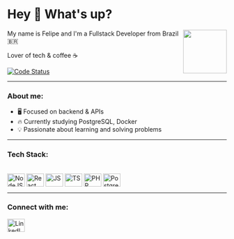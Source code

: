 # Hey 👋 What's up?

<img align="right" src="https://i.imgur.com/ipI5nW3.gif" width="100"/>

My name is Felipe and I'm a Fullstack Developer from Brazil 🇧🇷 

Lover of tech & coffee ☕   

[![Code Status](https://img.shields.io/badge/Coding-Always-green?style=for-the-badge&logo=github)](https://github.com/30felipedev)

---

### About me:
- 🖥️ Focused on backend & APIs
- 🔥 Currently studying PostgreSQL, Docker
- 💡 Passionate about learning and solving problems

---

### Tech Stack:
<div style="display: inline_block"><br/>
  <img align="center" alt="NodeJS" height="30" width="40" src="https://cdn.jsdelivr.net/gh/devicons/devicon/icons/nodejs/nodejs-original.svg">
  <img align="center" alt="React" height="30" width="40" src="https://cdn.jsdelivr.net/gh/devicons/devicon/icons/react/react-original.svg">
  <img align="center" alt="JS" height="30" width="40" src="https://cdn.jsdelivr.net/gh/devicons/devicon/icons/javascript/javascript-original.svg">
  <img align="center" alt="TS" height="30" width="40" src="https://cdn.jsdelivr.net/gh/devicons/devicon/icons/typescript/typescript-original.svg">
  <img align="center" alt="PHP" height="30" width="40" src="https://cdn.jsdelivr.net/gh/devicons/devicon/icons/php/php-original.svg">
  <img align="center" alt="PostgreSQL" height="30" width="40" src="https://cdn.jsdelivr.net/gh/devicons/devicon/icons/postgresql/postgresql-original.svg">
</div>

---

### Connect with me:
<a href="https://www.linkedin.com/in/felipe-barretto-990054304/" target="_blank">
  <img src="https://cdn.jsdelivr.net/gh/devicons/devicon/icons/linkedin/linkedin-original.svg" width="40" height="30" alt="LinkedIn">
</a>

